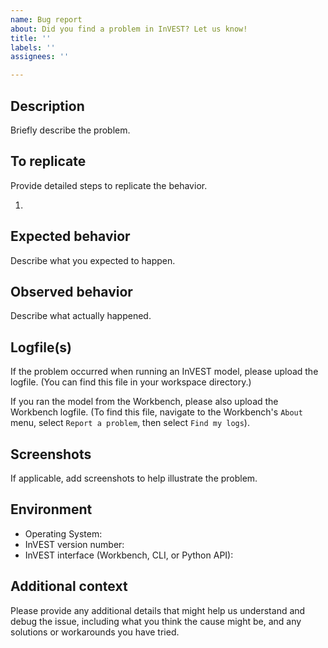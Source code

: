 ```yaml
---
name: Bug report
about: Did you find a problem in InVEST? Let us know!
title: ''
labels: ''
assignees: ''

---
```


## Description
Briefly describe the problem.

## To replicate
Provide detailed steps to replicate the behavior.

1.

## Expected behavior
Describe what you expected to happen.

## Observed behavior
Describe what actually happened.

## Logfile(s)
If the problem occurred when running an InVEST model, please upload the logfile. (You can find this file in your workspace directory.)

If you ran the model from the Workbench, please also upload the Workbench logfile. (To find this file, navigate to the Workbench's `About` menu, select `Report a problem`, then select `Find my logs`).

## Screenshots
If applicable, add screenshots to help illustrate the problem.

## Environment
- Operating System:
- InVEST version number:
- InVEST interface (Workbench, CLI, or Python API):

## Additional context
Please provide any additional details that might help us understand and debug the issue, including what you think the cause might be, and any solutions or workarounds you have tried.
